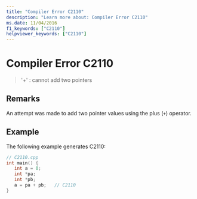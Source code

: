 ```yaml
---
title: "Compiler Error C2110"
description: "Learn more about: Compiler Error C2110"
ms.date: 11/04/2016
f1_keywords: ["C2110"]
helpviewer_keywords: ["C2110"]
---
```

# Compiler Error C2110

> '+' : cannot add two pointers

## Remarks

An attempt was made to add two pointer values using the plus (`+`) operator.

## Example

The following example generates C2110:

```cpp
// C2110.cpp
int main() {
   int a = 0;
   int *pa;
   int *pb;
   a = pa + pb;   // C2110
}
```
